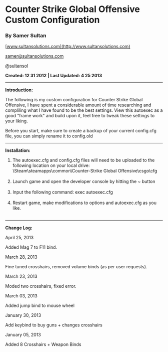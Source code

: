 # Counter Strike Global Offensive Custom Configuration #

### By Samer Sultan ###

 [www.sultansolutions.com](http://www.sultansolutions.com)

[samer@sultansolutions.com](mailto:samer@sultansolutions.com)

 [@sultansol ](https://twitter.com/sultansol)




**Created: 12 31 2012 | Last Updated: 4 25 2013**

---

**Introduction:**


The following is my custom configuration for Counter Strike Global Offensive, I have spent a considerable amount of time researching and compliling what I have found to be the best settings. View this autoexec as a good "frame work" and build upon it, feel free to tweak these settings to your liking. 


Before you start, make sure to create a backup of your current config.cfg file, you can simply rename it to config.old








---

**Installation:**
<br />

<ol>
<li>The autoexec.cfg and config.cfg files will need to be uploaded to the following location on your local drive: 
<br />
\Steam\steamapps\common\Counter-Strike Global Offensive\csgo\cfg
</li>

<br />
<li>Launch game and open the developer console by hitting the ~ button </li>
<br />
<li>Input the following command: exec autoexec.cfg </li>
<br />
<li>Restart game, make modifications to options and autoexec.cfg as you like. </li>
<br />
</ol>

---


**Change Log:** 

April 25, 2013

Added Mag 7 to F11 bind. 

March 28, 2013

Fine tuned crosshairs, removed volume binds (as per user requests). 

March 23, 2013

Moded two crosshairs, fixed error. 

March 03, 2013

Added jump bind to mouse wheel

January 30, 2013

Add keybind to buy guns + changes crosshairs 

January 05, 2013

Added 8 Crosshairs + Weapon Binds 
